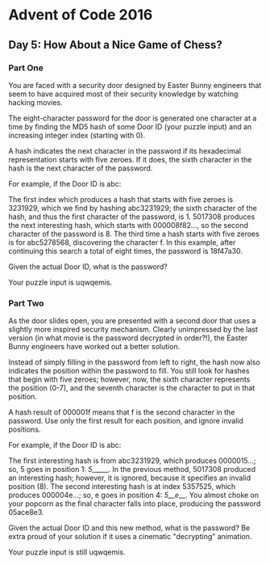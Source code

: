 # Advent of Code 2016

## Day 5: How About a Nice Game of Chess?

### Part One

You are faced with a security door designed by Easter Bunny engineers that seem to have acquired most of their security knowledge by watching hacking movies.

The eight-character password for the door is generated one character at a time by finding the MD5 hash of some Door ID (your puzzle input) and an increasing integer index (starting with 0).

A hash indicates the next character in the password if its hexadecimal representation starts with five zeroes. If it does, the sixth character in the hash is the next character of the password.

For example, if the Door ID is abc:

The first index which produces a hash that starts with five zeroes is 3231929, which we find by hashing abc3231929; the sixth character of the hash, and thus the first character of the password, is 1.
5017308 produces the next interesting hash, which starts with 000008f82..., so the second character of the password is 8.
The third time a hash starts with five zeroes is for abc5278568, discovering the character f.
In this example, after continuing this search a total of eight times, the password is 18f47a30.

Given the actual Door ID, what is the password?

Your puzzle input is uqwqemis.

### Part Two

As the door slides open, you are presented with a second door that uses a slightly more inspired security mechanism. Clearly unimpressed by the last version (in what movie is the password decrypted in order?!), the Easter Bunny engineers have worked out a better solution.

Instead of simply filling in the password from left to right, the hash now also indicates the position within the password to fill. You still look for hashes that begin with five zeroes; however, now, the sixth character represents the position (0-7), and the seventh character is the character to put in that position.

A hash result of 000001f means that f is the second character in the password. Use only the first result for each position, and ignore invalid positions.

For example, if the Door ID is abc:

The first interesting hash is from abc3231929, which produces 0000015...; so, 5 goes in position 1: _5______.
In the previous method, 5017308 produced an interesting hash; however, it is ignored, because it specifies an invalid position (8).
The second interesting hash is at index 5357525, which produces 000004e...; so, e goes in position 4: _5__e___.
You almost choke on your popcorn as the final character falls into place, producing the password 05ace8e3.

Given the actual Door ID and this new method, what is the password? Be extra proud of your solution if it uses a cinematic "decrypting" animation.

Your puzzle input is still uqwqemis.